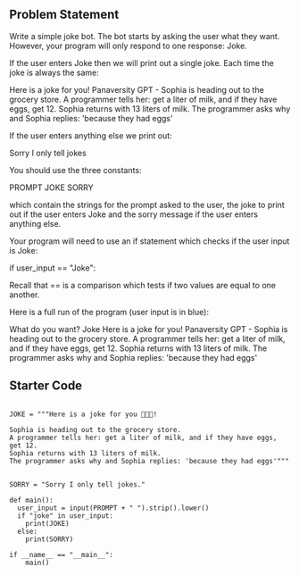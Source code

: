 ## Problem Statement

Write a simple joke bot. The bot starts by asking the user what they want. However, your program will only respond to one response: Joke. 

If the user enters Joke then we will print out a single joke. Each time the joke is always the same:

Here is a joke for you! Panaversity GPT - Sophia is heading out to the grocery store. A programmer tells her: get a liter of milk, and if they have eggs, get 12. Sophia returns with 13 liters of milk. The programmer asks why and Sophia replies: 'because they had eggs'

If the user enters anything else we print out:

Sorry I only tell jokes

You should use the three constants:

PROMPT
JOKE
SORRY

which contain the strings for the prompt asked to the user, the joke to print out if the user enters Joke and the sorry message if the user enters anything else.

Your program will need to use an if statement which checks if the user input is Joke:

if user_input == "Joke":

Recall that == is a comparison which tests if two values are equal to one another.

Here is a full run of the program (user input is in blue):

What do you want? Joke
Here is a joke for you! Panaversity GPT - Sophia is heading out to the grocery store. A programmer tells her: get a liter of milk, and if they have eggs, get 12. Sophia returns with 13 liters of milk. The programmer asks why and Sophia replies: 'because they had eggs'

## Starter Code

```PROMPT = "What do you want?"

JOKE = """Here is a joke for you 🤣🤣🤣!

Sophia is heading out to the grocery store.
A programmer tells her: get a liter of milk, and if they have eggs, get 12.
Sophia returns with 13 liters of milk.
The programmer asks why and Sophia replies: 'because they had eggs'"""


SORRY = "Sorry I only tell jokes."

def main():
  user_input = input(PROMPT + " ").strip().lower()
  if "joke" in user_input:
    print(JOKE)
  else:
    print(SORRY)

if __name__ == "__main__":
    main()
```